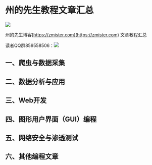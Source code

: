 # 州的先生教程文章汇总

![](https://zmister.com/wp-content/uploads/2018/06/博客登录logo.png)

州的先生博客[https://zmister.com](https://zmister.com) 文章教程汇总

读者QQ群859558506：<a target="_blank" href="//shang.qq.com/wpa/qunwpa?idkey=ae08fa9eb24b5b80812e947be49deb8ae87985f09e7d4bbe905f49db4b2e24cf"><img border="0" src="https://pub.idqqimg.com/wpa/images/group.png"></a>
## 一、爬虫与数据采集
## 二、数据分析与应用
## 三、Web开发
## 四、图形用户界面（GUI）编程
## 五、网络安全与渗透测试
## 六、其他编程文章
